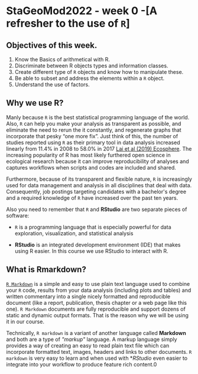 # **StaGeoMod2022 - week 0 -[A refresher to the use of `R`]**

## Objectives of this week.

1.	Know the Basics of arithmetical with R.
2.	Discriminate between R objects types and information classes.
3.  Create different type of `R` objects and know how to manipulate these.
4.  Be able to subset and address the elements within a `R` object.
5.	Understand the use of factors.


## Why we use R?  

Manly because `R` is the best statistical programming language of the world. Also, `R` can help you make your analysis as transparent as possible, and eliminate the need to rerun the it constantly, and regenerate graphs that incorporate that pesky “one more fix”. Just think of this, the number of studies reported using `R` as their primary tool in data analysis increased linearly from 11.4% in 2008 to 58.0% in 2017 [Lai et al (2019) Ecosphere](https://esajournals.onlinelibrary.wiley.com/doi/full/10.1002/ecs2.2567). The increasing popularity of R has most likely furthered open science in ecological research because it can improve reproducibility of analyses and captures workflows when scripts and codes are included and shared.

Furthermore, because of its transparent and flexible nature, `R` is increasingly used for data management and analysis in all disciplines that deal with data. Consequently, job postings targeting candidates with a bachelor's degree and a required knowledge of `R` have increased over the past ten years.

Also you need to remember that `R` and **RStudio** are two separate pieces of software:

* `R` is a programming language that is especially powerful for data exploration, visualization, and statistical analysis

*  **RStudio** is an integrated development environment (IDE) that makes using R easier. In this course we use RStudio to interact with R.

## What is Rmarkdown?

[`R Markdown`](https://rmarkdown.rstudio.com/index.html) is a simple and easy to use plain text language used to combine your `R` code, results from your data analysis (including plots and tables) and written commentary into a single nicely formatted and reproducible document (like a report, publication, thesis chapter or a web page like this one). `R Markdown` documents are fully reproducible and support dozens of static and dynamic output formats. That is the reason why we will be using it in our course.

Technically, `R markdown` is a variant of another language called **Markdown** and both are a type of *"markup"* language. A markup language simply provides a way of creating an easy to read plain text file which can incorporate formatted text, images, headers and links to other documents. `R markdown` is very easy to learn and when used with **RStudio* even easier to integrate into your workflow to produce feature rich content.0


